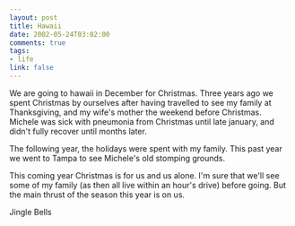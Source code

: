 ```yaml
--- 
layout: post
title: Hawaii
date: 2002-05-24T03:02:00
comments: true
tags:
- life
link: false
---
```

We are going to hawaii in December for Christmas. Three years ago we spent Christmas by ourselves after having travelled to see my family at Thanksgiving, and my wife's mother the weekend before Christmas. Michele was sick with pneumonia from Christmas until late january, and didn't fully recover until months later.

The following year, the holidays were spent with my family. This past year we went to Tampa to see Michele's old stomping grounds.

This coming year Christmas is for us and us alone. I'm sure that we'll see some of my family (as then all live within an hour's drive) before going. But the main thrust of the season this year is on us.

Jingle Bells

